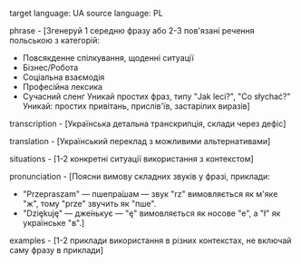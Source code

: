 target language: UA
source language: PL

phrase - [Згенеруй 1 середню фразу або 2-3 пов'язані речення польською з категорій:
  - Повсякденне спілкування, щоденні ситуації
  - Бізнес/Робота
  - Соціальна взаємодія
  - Професійна лексика
  - Сучасний сленг
Уникай простих фраз, типу "Jak leci?", "Co słychać?"
Уникай: простих привітань, прислів'їв, застарілих виразів]

transcription - [Українська детальна транскрипція, склади через дефіс]

translation - [Український переклад з можливими альтернативами]

situations - [1-2 конкретні ситуації використання з контекстом]

pronunciation - [Поясни вимову складних звуків у фразі, приклади:
  - "Przepraszam" — пшепра́шам — звук "rz" вимовляється як м'яке "ж", тому "prze" звучить як "пше".
  - "Dziękuję" — дже́нькує — "ę" вимовляється як носове "е", а "ł" як українське "в".]

examples - [1-2 приклади використання в різних контекстах, не включай саму фразу в приклади]
